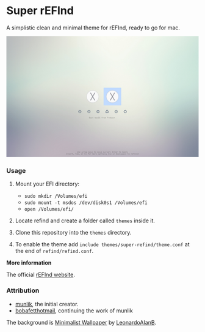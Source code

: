 # Super rEFInd

A simplistic clean and minimal theme for rEFInd, ready to go for mac.

![screenshot][screenshot]

### Usage

1. Mount your EFI directory:

   - `sudo mkdir /Volumes/efi`
   - `sudo mount -t msdos /dev/disk0s1 /Volumes/efi`
   - `open /Volumes/efi/`

2. Locate refind and create a folder called `themes` inside it.

3. Clone this repository into the `themes` directory.

4. To enable the theme add `include themes/super-refind/theme.conf` at the end of `refind/refind.conf`.

**More information**

The official [rEFInd website][refind-website].

### Attribution

- [munlik][refind-theme-original], the initial creator.
- [bobafetthotmail][refind-theme-regular], continuing the work of munlik

The background is [Minimalist Wallpaper][wallpaper] by
[LeonardoAIanB][wallpaper-author].

[screenshot]: /screenshot.jpg
[refind-website]: https://www.rodsbooks.com/refind/
[refind-theme-original]: https://github.com/munlik/refind-theme-regular
[refind-theme-regular]: https://github.com/bobafetthotmail/refind-theme-regular
[wallpaper]: https://leonardoalanb.deviantart.com/art/Minimalist-wallpaper-295519786
[wallpaper-author]: https://leonardoalanb.deviantart.com/
